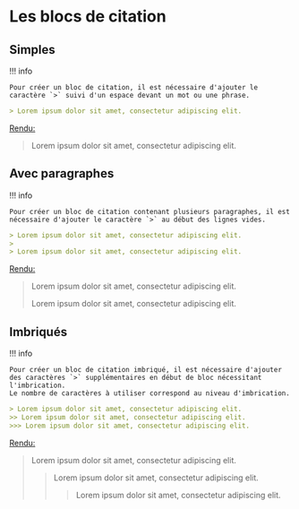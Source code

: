 # Les blocs de citation

## Simples
!!! info

    Pour créer un bloc de citation, il est nécessaire d'ajouter le caractère `>` suivi d'un espace devant un mot ou une phrase.

```markdown title="bloc_citation_simple.md" linenums="1"
> Lorem ipsum dolor sit amet, consectetur adipiscing elit.
```
<u>Rendu:</u>

> Lorem ipsum dolor sit amet, consectetur adipiscing elit.

## Avec paragraphes
!!! info

    Pour créer un bloc de citation contenant plusieurs paragraphes, il est nécessaire d'ajouter le caractère `>` au début des lignes vides.

```markdown title="bloc_citation_avec_paragraphes.md" linenums="1"
> Lorem ipsum dolor sit amet, consectetur adipiscing elit.
>
> Lorem ipsum dolor sit amet, consectetur adipiscing elit.
```
<u>Rendu:</u>

> Lorem ipsum dolor sit amet, consectetur adipiscing elit.
>
> Lorem ipsum dolor sit amet, consectetur adipiscing elit.

## Imbriqués
!!! info

    Pour créer un bloc de citation imbriqué, il est nécessaire d'ajouter des caractères `>` supplémentaires en début de bloc nécessitant l'imbrication.  
    Le nombre de caractères à utiliser correspond au niveau d'imbrication.

```markdown title="bloc_citation_imbrique.md" linenums="1"
> Lorem ipsum dolor sit amet, consectetur adipiscing elit.
>> Lorem ipsum dolor sit amet, consectetur adipiscing elit.
>>> Lorem ipsum dolor sit amet, consectetur adipiscing elit.
```
<u>Rendu:</u>

> Lorem ipsum dolor sit amet, consectetur adipiscing elit.
>> Lorem ipsum dolor sit amet, consectetur adipiscing elit.
>>> Lorem ipsum dolor sit amet, consectetur adipiscing elit.
